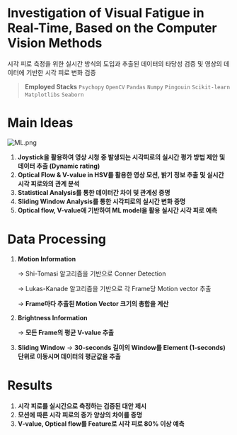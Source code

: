 # Investigation of Visual Fatigue in Real-Time, Based on the Computer Vision Methods

<aside>
시각 피로 측정을 위한 실시간 방식의 도입과 추출된 데이터의 타당성 검증 및 영상의 데이터에 기반한 시각 피로 변화 검증

</aside>

> **Employed Stacks** 
 `Psychopy` `OpenCV` `Pandas` `Numpy` `Pingouin` `Scikit-learn` `Matplotlibs` `Seaborn`
> 

# Main Ideas

![ML.png](Investigation%20of%20Visual%20Fatigue%20in%20Real-Time,%20Base%2058cd370d55284517866ce3cd9cab2689/ML.png)

1. **Joystick을 활용하여 영상 시청 중 발생되는 시각피로의 실시간 평가 방법 제안 및 데이터 추출 (Dynamic rating)**
2. **Optical Flow & V-value in HSV를 활용한 영상 모션, 밝기 정보 추출 및 실시간 시각 피로와의 관계 분석**
3. **Statistical Analysis를 통한 데이터간 차이 및 관계성 증명** 
4. **Sliding Window Analysis를 통한 시각피로의 실시간 변화 증명**
5. **Optical flow, V-value애 기반하여 ML model을 활용 실시간 시각 피로 예측**

# Data Processing



1. **Motion Information** 
    
    → Shi-Tomasi 알고리즘을 기반으로 Conner Detection 
    
    → Lukas-Kanade 알고리즘을 기반으로 각 Frame당 Motion vector 추출
    
    → **Frame마다 추출된 Motion Vector 크기의 총합을 계산**
    
2. **Brightness Information** 
    
    → **모든 Frame의 평균 V-value 추출**
    
3. **Sliding Window** 
→ **30-seconds 길이의 Window를 Element (1-seconds)단위로 이동시며 데이터의 평균값을 추출**

# Results
1. **시각 피로를 실시간으로 측정하는 검증된 대안 제시**
2. **모션에 따른 시각 피로의 증가 양상의 차이를 증명**
3. **V-value, Optical flow를 Feature로 시각 피로 80% 이상 예측**